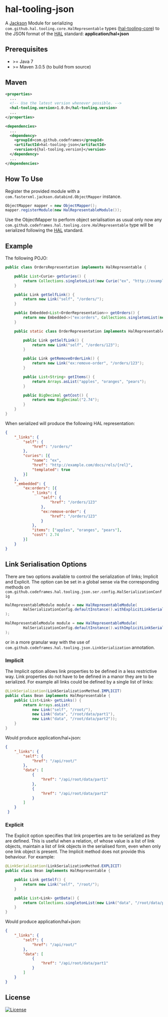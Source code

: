 # hal-tooling-json

A [Jackson](https://github.com/FasterXML/jackson) Module for serializing `com.github.hal.tooling.core.HalRepresentable`
types ([hal-tooling-core](https://github.com/codeframes/hal-tooling-core)) to the JSON format of the
[HAL](https://tools.ietf.org/html/draft-kelly-json-hal) standard: **application/hal+json**

## Prerequisites

 * \>= Java 7
 * \>= Maven 3.0.5 (to build from source)

## Maven

```xml
<properties>
  ...
  <!-- Use the latest version whenever possible. -->
  <hal-tooling.version>1.0.0</hal-tooling.version>
  ...
</properties>

<dependencies>
  ...
  <dependency>
    <groupId>com.github.codeframes</groupId>
    <artifactId>hal-tooling-json</artifactId>
    <version>${hal-tooling.version}</version>
  </dependency>
  ...
</dependencies>
```

## How To Use

Register the provided module with a `com.fasterxml.jackson.databind.ObjectMapper` instance.
```java
ObjectMapper mapper = new ObjectMapper();
mapper.registerModule(new HalRepresentableModule());
```
Use the ObjectMapper to perform object serialisation as usual only now any 
`com.github.codeframes.hal.tooling.core.HalRepresentable` type will be serialized following the 
[HAL](https://tools.ietf.org/html/draft-kelly-json-hal) standard.

## Example

The following POJO:

```java
public class OrdersRepresentation implements HalRepresentable {

    public List<Curie> getCuries() {
        return Collections.singletonList(new Curie("ex", "http://example.com/docs/rels/{rel}"));
    }

    public Link getSelfLink() {
        return new Link("self", "/orders/");
    }

    public Embedded<List<OrderRepresentation>> getOrders() {
        return new Embedded<>("ex:orders", Collections.singletonList(new OrderRepresentation()));
    }

    public static class OrderRepresentation implements HalRepresentable {

        public Link getSelfLink() {
            return new Link("self", "/orders/123");
        }

        public Link getRemoveOrderLink() {
            return new Link("ex:remove-order", "/orders/123");
        }

        public List<String> getItems() {
            return Arrays.asList("apples", "oranges", "pears");
        }

        public BigDecimal getCost() {
            return new BigDecimal("2.74");
        }
    }
}
```

When serialized will produce the following HAL representation:

```json
{
    "_links": {
        "self": {
            "href": "/orders/"
        },
        "curies": [{
            "name": "ex",
            "href": "http://example.com/docs/rels/{rel}",
            "templated": true
        }]
    },
    "_embedded": {
        "ex:orders": [{
            "_links": {
                "self": {
                    "href": "/orders/123"
                },
                "ex:remove-order": {
                    "href": "/orders/123"
                }
            },
            "items": ["apples", "oranges", "pears"],
            "cost": 2.74
        }]
    }
}
```

## Link Serialisation Options

There are two options available to control the serialization of links; Implicit and Explicit. The
option can be set in a global sense via the corresponding methods on
`com.github.codeframes.hal.tooling.json.ser.config.HalSerializationConfig`

```java
HalRepresentableModule module = new HalRepresentableModule(
        HalSerializationConfig.defaultInstance().withExplicitLinkSerialization()
);
```

```java
HalRepresentableModule module = new HalRepresentableModule(
        HalSerializationConfig.defaultInstance().withImplicitLinkSerialization()
);
```

or in a more granular way with the use of `com.github.codeframes.hal.tooling.json.LinkSerialization` annotation.

### Implicit

The Implicit option allows link properties to be defined in a less restrictive way. Link properties do not have to
be defined in a manor they are to be serialized. For example all links could be defined by a single list of links:

```java
@LinkSerialization(LinkSerializationMethod.IMPLICIT)
public class Bean implements HalRepresentable {
    public List<Link> getLinks() {
        return Arrays.asList(
            new Link("self", "/root/"),
            new Link("data", "/root/data/part1"),
            new Link("data", "/root/data/part2"));
    }
}
```
Would produce application/hal+json:
```json
{
    "_links": {
        "self": {
            "href": "/api/root/"
        },
        "data": [
            {
                "href": "/api/root/data/part1"
            },
            {
                "href": "/api/root/data/part2"
            }
        ]
    }
 }
```

### Explicit

The Explicit option specifies that link properties are to be serialized as they are defined. This is useful when a
relation, of whose value is a list of link objects, maintain a list of link objects in the serialised form, even when
only one link object is present. The Implicit method does not provide this behaviour. For example:

```java
@LinkSerialization(LinkSerializationMethod.EXPLICIT)
public class Bean implements HalRepresentable {

    public Link getSelf() {
        return new Link("self", "/root/");
    }

    public List<Link> getData() {
        return Collections.singletonList(new Link("data", "/root/data/part1"));
    }
}
```
Would produce application/hal+json:
```json
{
    "_links": {
        "self": {
            "href": "/api/root/"
        },
        "data": [
            {
                "href": "/api/root/data/part1"
            }
        ]
    }
}
```

## License

[![License](http://img.shields.io/:license-apache-blue.svg)](http://www.apache.org/licenses/LICENSE-2.0.html)
